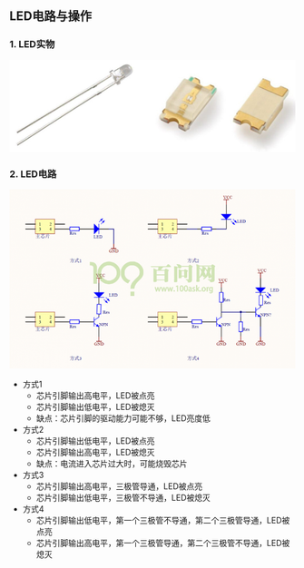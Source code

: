 ## LED电路与操作



### 1. LED实物

![](pic/02_GPIO类电路/25_led.png)

### 2. LED电路

![](pic/02_GPIO类电路/08_led_sch.png)

* 方式1
  * 芯片引脚输出高电平，LED被点亮
  * 芯片引脚输出低电平，LED被熄灭
  * 缺点：芯片引脚的驱动能力可能不够，LED亮度低
* 方式2
  * 芯片引脚输出低电平，LED被点亮
  * 芯片引脚输出高电平，LED被熄灭
  * 缺点：电流进入芯片过大时，可能烧毁芯片
* 方式3
  * 芯片引脚输出高电平，三极管导通，LED被点亮
  * 芯片引脚输出低电平，三极管不导通，LED被熄灭
* 方式4
  * 芯片引脚输出低电平，第一个三极管不导通，第二个三极管导通，LED被点亮
  * 芯片引脚输出高电平，第一个三极管导通，第二个三极管不导通，LED被熄灭



